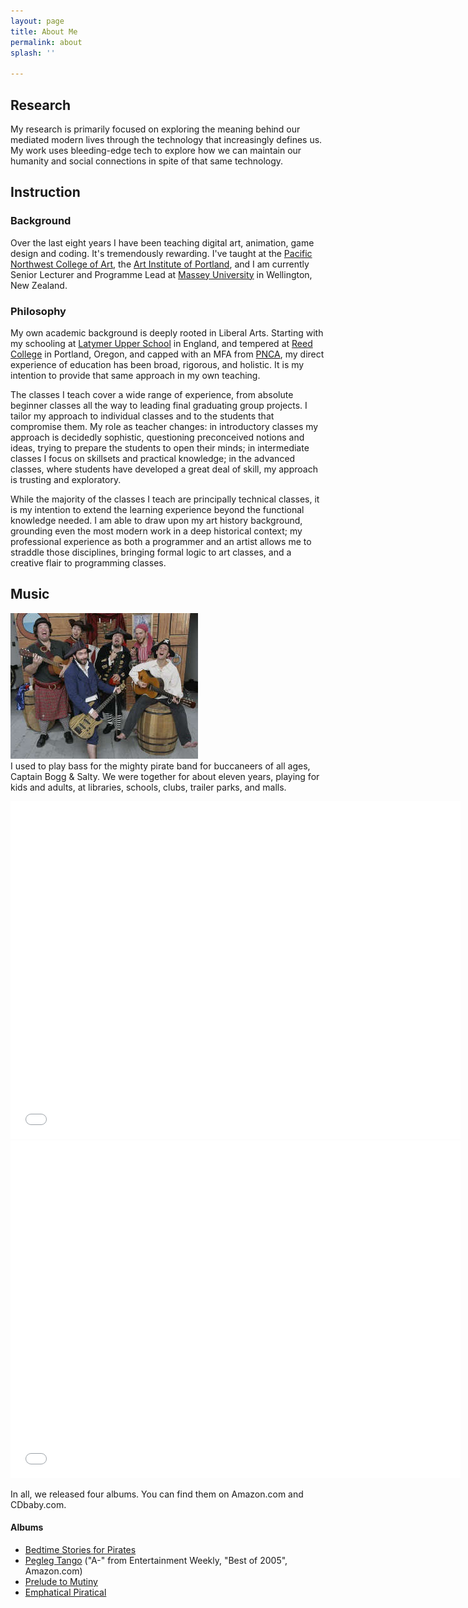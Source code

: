 ```yaml
---
layout: page
title: About Me
permalink: about
splash: ''

---
```

## Research

My research is primarily focused on exploring the meaning behind our mediated modern lives through the technology that increasingly defines us. My work uses bleeding-edge tech to explore how we can maintain our humanity and social connections in spite of that same technology.

## Instruction

### Background

Over the last eight years I have been teaching digital art, animation, game design and coding. It's tremendously rewarding. I've taught at the [Pacific Northwest College of Art](https://www.lucashaley.com/www.pnca.edu), the [Art Institute of Portland](https://www.lucashaley.com/www.aii.edu), and I am currently Senior Lecturer and Programme Lead at [Massey University](http://creative.massey.ac.nz/) in Wellington, New Zealand.

### Philosophy

My own academic background is deeply rooted in Liberal Arts. Starting with my schooling at [Latymer Upper School](http://www.latymer-upper.org/) in England, and tempered at [Reed College](https://www.lucashaley.com/www.reed.edu) in Portland, Oregon, and capped with an MFA from [PNCA](http://www.pnca.edu/), my direct experience of education has been broad, rigorous, and holistic. It is my intention to provide that same approach in my own teaching.

The classes I teach cover a wide range of experience, from absolute beginner classes all the way to leading final graduating group projects. I tailor my approach to individual classes and to the students that compromise them. My role as teacher changes: in introductory classes my approach is decidedly sophistic, questioning preconceived notions and ideas, trying to prepare the students to open their minds; in intermediate classes I focus on skillsets and practical knowledge; in the advanced classes, where students have developed a great deal of skill, my approach is trusting and exploratory.

While the majority of the classes I teach are principally technical classes, it is my intention to extend the learning experience beyond the functional knowledge needed. I am able to draw upon my art history background, grounding even the most modern work in a deep historical context; my professional experience as both a programmer and an artist allows me to straddle those disciplines, bringing formal logic to art classes, and a creative flair to programming classes.

## Music

![](/uploads/cbs.jpeg)  
I used to play bass for the mighty pirate band for buccaneers of all ages, Captain Bogg & Salty. We were together for about eleven years, playing for kids and adults, at libraries, schools, clubs, trailer parks, and malls.

<iframe width="720" height="540" src="[https://www.youtube-nocookie.com/embed/zdSkDXs00xg](https://www.youtube-nocookie.com/embed/zdSkDXs00xg "https://www.youtube-nocookie.com/embed/zdSkDXs00xg")" title="YouTube video player" frameborder="0" allow="accelerometer; autoplay; clipboard-write; encrypted-media; gyroscope; picture-in-picture" allowfullscreen></iframe>

<iframe width="720" height="540" src="[https://www.youtube-nocookie.com/embed/HkamlN_w-Zg](https://www.youtube-nocookie.com/embed/HkamlN_w-Zg "https://www.youtube-nocookie.com/embed/HkamlN_w-Zg")" title="YouTube video player" frameborder="0" allow="accelerometer; autoplay; clipboard-write; encrypted-media; gyroscope; picture-in-picture" allowfullscreen></iframe>

In all, we released four albums. You can find them on Amazon.com and CDbaby.com.

#### Albums

* [Bedtime Stories for Pirates](http://www.amazon.com/gp/product/B00003GO0I)
* [Pegleg Tango](http://www.amazon.com/gp/product/B0007KH8F8) ("A-" from Entertainment Weekly, "Best of 2005", Amazon.com)
* [Prelude to Mutiny](http://www.amazon.com/gp/product/B000H6SVA8)
* [Emphatical Piratical](http://www.amazon.com/Emphatical-Piratical-Captain-Bogg-Salty/dp/B001NZ2O7S/)